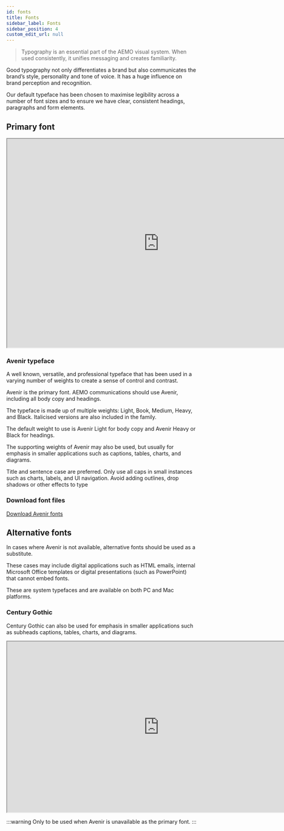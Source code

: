 ```yaml
---
id: fonts
title: Fonts
sidebar_label: Fonts
sidebar_position: 4
custom_edit_url: null
---
```

>Typography is an essential part of the AEMO visual system. When used consistently, it unifies messaging and creates familiarity.

Good typography not only differentiates a brand but also communicates the brand’s style, personality and tone of voice. It has a huge influence on brand perception and recognition. 
     
Our default typeface has been chosen to maximise legibility across a number of font sizes and to ensure we have clear, consistent headings, paragraphs and form elements.



## Primary font

<iframe width="800" height="550" src="https://www.figma.com/embed?embed_host=share&url=https%3A%2F%2Fwww.figma.com%2Ffile%2F0rRUHSl2uDzMfQC5aKh6YN%2FBrand-Styleguide%3Fnode-id%3D4907%253A1450%26t%3DUA4zLZlyOh7LcKXK-1" allowfullscreen></iframe>

### Avenir typeface
A well known, versatile, and professional typeface that has been used in a varying number of weights to create a sense of control and contrast.

Avenir is the primary font. AEMO communications should use Avenir, including all body copy and headings.

The typeface is made up of multiple weights: Light, Book, Medium, Heavy, and Black. Italicised versions are also included in the family.

The default weight to use is Avenir Light for body copy and Avenir Heavy or Black for headings.

The supporting weights of Avenir may also be used, but usually for emphasis in smaller applications such as captions, tables, charts, and diagrams.

Title and sentence case are preferred. Only use all caps in small instances such as charts, labels, and UI navigation. Avoid adding outlines, drop shadows or other effects to type

### Download font files

[Download Avenir fonts](/avenir-font-pack.zip)



## Alternative fonts

In cases where Avenir is not available, alternative fonts should be used as a substitute.

These cases may include digital applications such as HTML emails, internal Microsoft Office templates or digital presentations (such as PowerPoint) that cannot embed fonts.

These are system typefaces and are available on both PC and Mac platforms.

### Century Gothic

Century Gothic can also be used for emphasis in smaller applications such as subheads captions, tables, charts, and diagrams.

<iframe width="800" height="450" src="https://www.figma.com/embed?embed_host=share&url=https%3A%2F%2Fwww.figma.com%2Ffile%2F0rRUHSl2uDzMfQC5aKh6YN%2FBrand-Styleguide%3Fnode-id%3D4907%253A1455%26t%3DUA4zLZlyOh7LcKXK-1" allowfullscreen></iframe>


:::warning
Only to be used when Avenir is unavailable as the primary font.
:::